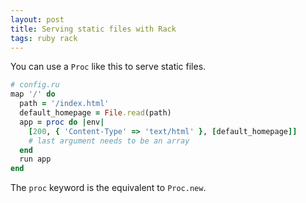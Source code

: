 ```yaml
---
layout: post
title: Serving static files with Rack
tags: ruby rack
---
```


You can use a `Proc` like this to serve static files.

```ruby
# config.ru
map '/' do
  path = '/index.html'
  default_homepage = File.read(path)
  app = proc do |env|
    [200, { 'Content-Type' => 'text/html' }, [default_homepage]]
    # last argument needs to be an array
  end
  run app
end
```

The `proc` keyword is the equivalent to `Proc.new`.
